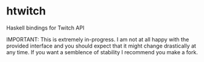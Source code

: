 htwitch
=======

Haskell bindings for Twitch API

IMPORTANT: This is extremely in-progress. I am not at all happy with the
provided interface and you should expect that it might change drastically
at any time. If you want a semblence of stability I recommend you make a fork.
